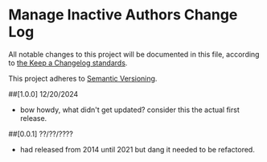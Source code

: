 # Manage Inactive Authors Change Log

All notable changes to this project will be documented in this file, according to [the Keep a Changelog standards](http://keepachangelog.com/).

This project adheres to [Semantic Versioning](http://semver.org/).

##[1.0.0] 12/20/2024

* bow howdy, what didn't get updated? consider this the actual first release.

##[0.0.1] ??/??/????

* had released from 2014 until 2021 but dang it needed to be refactored.


